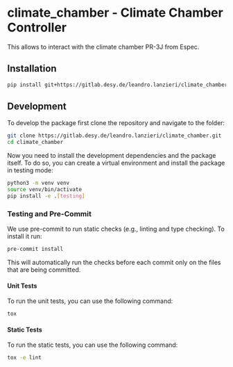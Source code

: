 # climate_chamber - Climate Chamber Controller

This allows to interact with the climate chamber PR-3J from Espec.

## Installation

```bash
pip install git+https://gitlab.desy.de/leandro.lanzieri/climate_chamber.git
```
## Development

To develop the package first clone the repository and navigate to the folder:
```bash
git clone https://gitlab.desy.de/leandro.lanzieri/climate_chamber.git
cd climate_chamber
```

Now you need to install the development dependencies and the package itself. To do so,
you can create a virtual environment and install the package in testing mode:
```bash
python3 -m venv venv
source venv/bin/activate
pip install -e .[testing]
```

### Testing and Pre-Commit

We use pre-commit to run static checks (e.g., linting and type checking).
To install it run:
```bash
pre-commit install
```
This will automatically run the checks before each commit only on the files that
are being committed.

#### Unit Tests

To run the unit tests, you can use the following command:
```bash
tox
```

#### Static Tests

To run the static tests, you can use the following command:
```bash
tox -e lint
```

